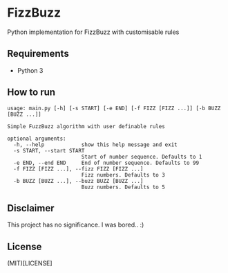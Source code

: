 # FizzBuzz
Python implementation for FizzBuzz with customisable rules

## Requirements
- Python 3

## How to run
```
usage: main.py [-h] [-s START] [-e END] [-f FIZZ [FIZZ ...]] [-b BUZZ [BUZZ ...]]

Simple FuzzBuzz algorithm with user definable rules

optional arguments:
  -h, --help            show this help message and exit
  -s START, --start START
                        Start of number sequence. Defaults to 1
  -e END, --end END     End of number sequence. Defaults to 99
  -f FIZZ [FIZZ ...], --fizz FIZZ [FIZZ ...]
                        Fizz numbers. Defaults to 3
  -b BUZZ [BUZZ ...], --buzz BUZZ [BUZZ ...]
                        Buzz numbers. Defaults to 5
```

## Disclaimer
This project has no significance. I was bored.. :)

## License
(MIT)[LICENSE]
